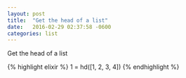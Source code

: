 ```yaml
---
layout: post
title:  "Get the head of a list"
date:   2016-02-29 02:37:58 -0600
categories: list
---
```

Get the head of a list

{% highlight elixir %}
1 = hd([1, 2, 3, 4])
{% endhighlight %}
